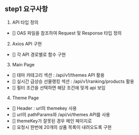## step1 요구사항

1. API 타입 정의

- [] OAS 파일을 참조하여 Request 및 Response 타입 정의

2. Axios API 구현

- [] 각 API 경로별로 함수 구현

3. Main Page

- [] 테마 카테고리 섹션 : /api/v1/themes API 활용
- [] 실시간 급상승 선물랭킹 섹션 : /api/v1/ranking/products 활용
- [] 필터 조건을 선택하면 해당 조건에 맞게 api 보임

4. Theme Page

- [] Header : url의 themekey 사용
- [] url의 pathParams와 /api/vi/themes API를 사용
- [] themeKey가 잘못된 경우 메인 페이지로
- [] 요청시 한번에 20개의 상품 목록이 내려오도록 구현

